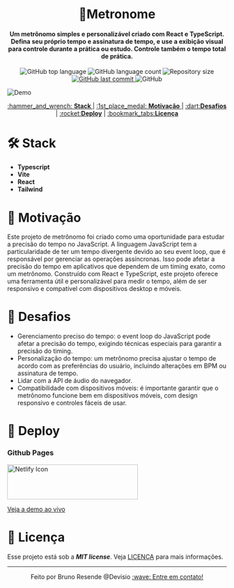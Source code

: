 <h1 align="center">
  🎵Metronome
    <br>
</h1>

<h4 align="center">
  Um metrônomo simples e personalizável criado com React e TypeScript. Defina seu próprio tempo e assinatura de tempo, e use a exibição visual para controle durante a prática ou estudo. Controle também o tempo total de prática.
</h4>
<p align="center">
  <img alt="GitHub top language" src="https://img.shields.io/github/languages/top/bresends/metronome">

  <img alt="GitHub language count" src="https://img.shields.io/github/languages/count/bresends/metronome">

  <img alt="Repository size" src="https://img.shields.io/github/languages/code-size/bresends/metronome">
  <a href="https://github.com/bresends/metronome/commits/master">
    <img alt="GitHub last commit" src="https://img.shields.io/github/last-commit/bresends/metronome">
  </a>
  <img alt="GitHub" src="https://img.shields.io/github/license/bresends/metronome">
</p>

![Demo](https://i.imgur.com/UhWhXA1.gif)

<p align="center">
  <a href="#hammer_and_wrench-Stack">:hammer_and_wrench: <strong>Stack</strong> </a> |
  <a href="#1st_place_medal-Motivação">:1st_place_medal: <strong>Motivação</strong> </a> |
  <a href="#dart-Desafios">:dart:<strong>Desafios</strong></a> |
  <a href="#rocket-Deploy">:rocket:<strong>Deploy</strong></a> |
  <a href="#bookmark_tabs-Licença">:bookmark_tabs:<strong>Licença</strong></a>
</p>

# :hammer_and_wrench: Stack

- **Typescript**
- **Vite**
- **React**
- **Tailwind**

# :1st_place_medal: Motivação

Este projeto de metrônomo foi criado como uma oportunidade para estudar a precisão do tempo no JavaScript. A linguagem JavaScript tem a particularidade de ter um tempo divergente devido ao seu event loop, que é responsável por gerenciar as operações assíncronas. Isso pode afetar a precisão do tempo em aplicativos que dependem de um timing exato, como um metrônomo. Construído com React e TypeScript, este projeto oferece uma ferramenta útil e personalizável para medir o tempo, além de ser responsivo e compatível com dispositivos desktop e móveis.

# :dart: Desafios

- Gerenciamento preciso do tempo: o event loop do JavaScript pode afetar a precisão do tempo, exigindo técnicas especiais para garantir a precisão do timing.
- Personalização do tempo: um metrônomo precisa ajustar o tempo de acordo com as preferências do usuário, incluindo alterações em BPM ou assinatura de tempo.
- Lidar com a API de áudio do navegador.
- Compatibilidade com dispositivos móveis: é importante garantir que o metrônomo funcione bem em dispositivos móveis, com design responsivo e controles fáceis de usar.

# :rocket: Deploy

### Github Pages

<a href="https://precision-metronome.netlify.app/">
    <img src="https://www.netlify.com/v3/img/components/full-logo-light.png" width="300" height="80" alt="Netlify Icon">
</a>

[Veja a demo ao vivo](https://precision-metronome.netlify.app/)

# :bookmark_tabs: Licença

Esse projeto está sob a **_MIT license_**. Veja [LICENÇA](https://github.com/bresends/metronome/blob/main/LICENCE.md) para mais informações.

---

<p align="center">
  <span>Feito por Bruno Resende @Devisio </span>
  <a href="https://www.linkedin.com/in/bresends/"> :wave: Entre em contato!</a>
</p>
